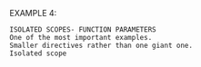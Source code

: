 EXAMPLE 4: 

	ISOLATED SCOPES- FUNCTION PARAMETERS
	One of the most important examples. 
	Smaller directives rather than one giant one.
	Isolated scope
	